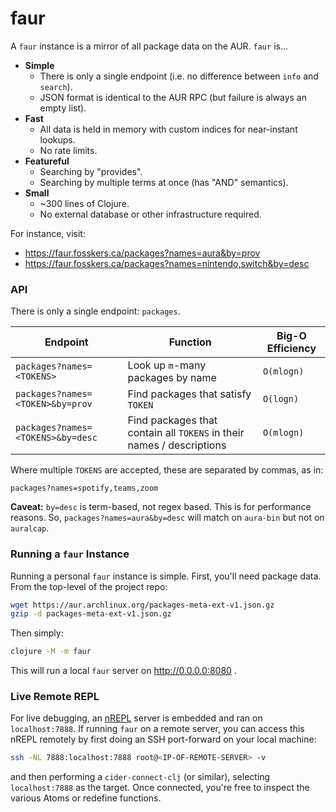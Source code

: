 # faur

A `faur` instance is a mirror of all package data on the AUR. `faur` is...

- **Simple**
  - There is only a single endpoint (i.e. no difference between `info` and `search`).
  - JSON format is identical to the AUR RPC (but failure is always an empty list).
- **Fast**
  - All data is held in memory with custom indices for near-instant lookups.
  - No rate limits.
- **Featureful**
  - Searching by "provides".
  - Searching by multiple terms at once (has "AND" semantics).
- **Small**
  - ~300 lines of Clojure.
  - No external database or other infrastructure required.

For instance, visit:

- <https://faur.fosskers.ca/packages?names=aura&by=prov>
- <https://faur.fosskers.ca/packages?names=nintendo,switch&by=desc>

### API

There is only a single endpoint: `packages`.

| Endpoint                          | Function                                                              | Big-O Efficiency |
| --------------------------------- | --------------------------------------------------------------------- | ---------------- |
| `packages?names=<TOKENS>`         | Look up `m`-many packages by name                                     | `O(mlogn)`       |
| `packages?names=<TOKEN>&by=prov`  | Find packages that satisfy `TOKEN`                                    | `O(logn)`        |
| `packages?names=<TOKENS>&by=desc` | Find packages that contain all `TOKENS` in their names / descriptions | `O(mlogn)`       |

Where multiple `TOKENS` are accepted, these are separated by commas, as in:

```
packages?names=spotify,teams,zoom
```

**Caveat:** `by=desc` is term-based, not regex based. This is for performance
reasons. So, `packages?names=aura&by=desc` will match on `aura-bin` but not on
`auralcap`.

### Running a `faur` Instance

Running a personal `faur` instance is simple. First, you'll need package data.
From the top-level of the project repo:

```sh
wget https://aur.archlinux.org/packages-meta-ext-v1.json.gz
gzip -d packages-meta-ext-v1.json.gz
```

Then simply:

```sh
clojure -M -m faur
```

This will run a local `faur` server on http://0.0.0.0:8080 .

### Live Remote REPL

For live debugging, an [nREPL][0] server is embedded and ran on
`localhost:7888`. If running `faur` on a remote server, you can access this
nREPL remotely by first doing an SSH port-forward on your local machine:

``` sh
ssh -NL 7888:localhost:7888 root@<IP-OF-REMOTE-SERVER> -v
```

and then performing a `cider-connect-clj` (or similar), selecting
`localhost:7888` as the target. Once connected, you're free to inspect the
various Atoms or redefine functions.

[0]: https://nrepl.org/nrepl/index.html
